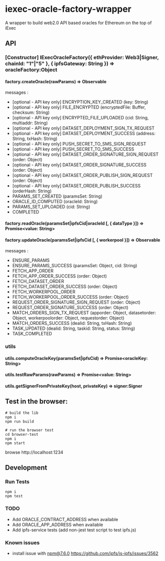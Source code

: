 # iexec-oracle-factory-wrapper

A wrapper to build web2.0 API based oracles for Ethereum on the top of iExec

## API

### \[Constructor\] IExecOracleFactory({ ethProvider: Web3|Signer, chainId: "1"|"5" }, { ipfsGateway: String }) => oracleFactory:Object

#### factory.createOracle(rawParams) => Observable

messages :

- \[optional - API key only\] ENCRYPTION_KEY_CREATED (key: String)
- \[optional - API key only\] FILE_ENCRYPTED (encryptedFile: Buffer, checksum: String)
- \[optional - API key only\] ENCRYPTED_FILE_UPLOADED (cid: String, multiaddr: String)
- \[optional - API key only\] DATASET_DEPLOYMENT_SIGN_TX_REQUEST
- \[optional - API key only\] DATASET_DEPLOYMENT_SUCCESS (address: String, txHash: String)
- \[optional - API key only\] PUSH_SECRET_TO_SMS_SIGN_REQUEST
- \[optional - API key only\] PUSH_SECRET_TO_SMS_SUCCESS
- \[optional - API key only\] DATASET_ORDER_SIGNATURE_SIGN_REQUEST (order: Object)
- \[optional - API key only\] DATASET_ORDER_SIGNATURE_SUCCESS (order: Object)
- \[optional - API key only\] DATASET_ORDER_PUBLISH_SIGN_REQUEST (order: Object)
- \[optional - API key only\] DATASET_ORDER_PUBLISH_SUCCESS (orderHash: String)
- PARAMS_SET_CREATED (paramsSet: String)
- ORACLE_ID_COMPUTED (oracleId: String)
- PARAMS_SET_UPLOADED (cid: String)
- COMPLETED

#### factory.readOracle(paramsSet|ipfsCid|oracleId [, { dataType }]) => Promise\<value: String\>

#### factory.updateOracle(paramsSet|ipfsCid [, { workerpool }]) => Observable

messages :

- ENSURE_PARAMS
- ENSURE_PARAMS_SUCCESS (paramsSet: Object, cid: String)
- FETCH_APP_ORDER
- FETCH_APP_ORDER_SUCCESS (order: Object)
- FETCH_DATASET_ORDER
- FETCH_DATASET_ORDER_SUCCESS (order: Object)
- FETCH_WORKERPOOL_ORDER
- FETCH_WORKERPOOL_ORDER_SUCCESS (order: Object)
- REQUEST_ORDER_SIGNATURE_SIGN_REQUEST (order: Object)
- REQUEST_ORDER_SIGNATURE_SUCCESS (order: Object)
- MATCH_ORDERS_SIGN_TX_REQUEST (apporder: Object, datasetorder: Object, workerpoolorder: Object, requestorder: Object)
- MATCH_ORDERS_SUCCESS (dealid: String, txHash: String)
- TASK_UPDATED (dealid: String, taskid: String, status: String)
- TASK_COMPLETED

### utils

#### utils.computeOracleKey(paramsSet|ipfsCid) => Promise\<oracleKey: String\>

#### utils.testRawParams(rawParams) => Promise\<value: String\>

#### utils.getSignerFromPrivateKey(host, privateKey) => signer:Signer

## Test in the browser:

```
# build the lib
npm i
npm run build

# run the browser test
cd browser-test
npm i
npm start
```

browse http://localhost:1234

## Development

### Run Tests

```
npm i
npm test
```

### TODO

- Add ORACLE_CONTRACT_ADDRESS when available
- Add ORACLE_APP_ADDRESS when available
- Add ipfs-service tests (add non-jest test script to test ipfs.js)

### Known issues

- install issue with npm@7.6.0 https://github.com/ipfs/js-ipfs/issues/3562
